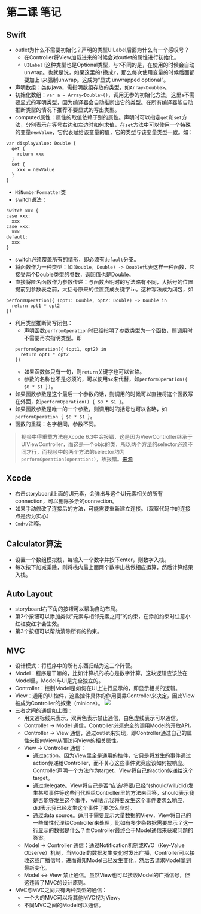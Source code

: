 第二课 笔记
======

Swift
------
* outlet为什么不需要初始化？声明的类型UILabel后面为什么有一个感叹号？
    * 在Controller将View加载进来的时候会对outlet的属性进行初始化。 
    * `UILabel!`这种类型也是Optional类型，与`?`不同的是，在使用的时候会自动unwrap。也就是说，如果这里的`!`换成`?`，那么每次使用变量的时候后面都要加上`!`来强制unwrap。这成为“显式 unwrapped optional”。
* 声明数组：类似java，需指明数组存放的类型，如`Array<Double>`。
* 初始化数组：`var a = Array<Double>()`，调用无参的初始化方法，这里`a`不需要显式的写明类型，因为编译器会自动推断出它的类型。在所有编译器能自动推断类型的情况下推荐不要显式的写出类型。
* computed属性：属性的取值依赖于别的属性。声明时可以指定`get`和`set`方法，分别表示在等号右边和左边时如何求值，在`set`方法中可以使用一个特殊的变量`newValue`，它代表赋给该变量的值，它的类型与该变量类型一致。如：
```
var displayValue: Double {
  get {
    return xxx
  }
  set {
    xxx = newValue
  }
}
```

* `NSNumberFormatter`类
* switch语法：
```
switch xxx {
case xxx:
  xxx
case xxx:
  xxx
default:
  xxx
}
```

* switch必须覆盖所有的情形，即必须有`default`分支。
* 将函数作为一种类型：如`(Double, Double) -> Double`代表这样一种函数，它接受两个Double类型的参数，返回值也是Double。
* 直接将匿名函数作为参数传递：与函数声明时的写法略有不同，大括号的位置提前到参数表之前，大括号原来的位置变成关键字`in`。这种写法成为闭包，如
```
performOperation({ (opt1: Double, opt2: Double) -> Double in
  return opt1 * opt2
})
```

* 利用类型推断简写闭包：
    * 声明函数`perfromOperation`时已经指明了参数类型为一个函数，顾调用时不需要再次指明类型。即
    ```
    performOperation({ (opt1, opt2) in
      return opt1 * opt2
    })
    ```
    * 如果函数体只有一句，则`return`关键字也可以省略。
    * 参数的名称也不是必须的，可以使用`$x`来代替，如`performOperation({ $0 * $1 })`。
* 如果函数参数是这个最后一个参数的话，则调用的时候可以直接将这个函数写在外面，如`performOperation() { $0 * $1 }`。
* 如果函数参数是唯一的一个参数，则调用时的括号也可以省略，如`performOperation { $0 * $1 }`。
* 函数的重载：名字相同，参数不同。
> 视频中得重载方法在Xcode 6.3中会报错，这是因为ViewController继承于UIViewController，而这是一个objc的类，所以两个方法的selector必须不同才行，而视频中的两个方法的selector均为`performOperation(operation:)`，故报错。[来源](http://stackoverflow.com/questions/29457720/swift-compiler-error-which-i-dont-understand)

Xcode
------
* 右击storyboard上面的UI元素，会弹出与这个UI元素相关的所有connection，可以删除多余的connection。
* 如果手动修改了连接后的方法，可能需要重新建立连接。（观察代码中的连接点是否为实心）
* `Cmd+/`注释。

Calculator算法
------
* 设置一个数组模拟栈，每输入一个数字并按下enter，则数字入栈。
* 每次按下加减乘除，则将栈内最上面两个数字出栈做相应运算，然后计算结果入栈。

Auto Layout
-----
* storyboard右下角的按钮可以帮助自动布局。
* 第2个按钮可以添加类似“元素与相邻元素之间”的约束，在添加约束时注意小红杠变红才会生效。
* 第3个按钮可以帮助清除所有的约束。

MVC
------
* 设计模式：将程序中的所有东西归结为这三个阵营。
* Model：程序是干嘛的，比如计算机的核心是数字计算，这块逻辑应该放在Model里，Model与UI是完全独立的。
* Controller：控制Model是如何在UI上进行显示的，即显示相关的逻辑。
* View：通用的UI控件，这些控件具体的作用要靠Controller来决定，因此View被成为Controller的奴隶（minions）。
![](/imgs/MVC.png)
* 三者之间的通信如上图：
    * 用交通标线来表示，双黄色表示禁止通信，白色虚线表示可以通信。
    * Controller -> Model 通信，Controller必须完全的调用Model的开放API。
    * Controller -> View 通信，通过outlet来实现，即Controller通过自己的属性来指向View从而访问View的相关属性。
    * View -> Controller 通信：
        * 通过action。因为View里全是通用的控件，它只是将发生的事件通过action传递给Controller，而不关心这些事件究竟应该如何被响应。Controller声明一个方法作为target，View将自己的action传递给这个target。
        * 通过delegate。View将自己是否“应该/将要/已经”(should/will/did)发生某项事件等这些问代理给Controller里的方法来回答，should表示我是否能够发生这个事件，will表示我将要发生这个事件要怎么响应，did表示我已经发生这个事件了要怎么应对。
        * 通过data source。适用于需要显示大量数据的View，View将自己的一些属性代理给Controller来处理，比如有多少条数据需要显示？这一行显示的数据是什么？而Controller最终会于Model通信来获取问题的答案。
    * Model -> Controller 通信：通过Notification机制或KVO（Key-Value Observe）机制，当Model的数据发生变化时发出广播，Controller可以接收这些广播信号，进而得知Model已经发生变化，然后去请求Model拿到最新变化。
    * Model <-> View 禁止通信。虽然View也可以接收Model的广播信号，但这违背了MVC的设计原则。
* MVC与MVC之间只有两种类型的通信：
    * 一个大的MVC可以将其他MVC视为View。
    * 不同MVC之间的Model可以通信。
